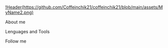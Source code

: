 [!Header(https://github.com/Coffeinchik21/coffeinchik21/blob/main/assets/MyName2.png)]()

About me

Lenguages and Tools

Follow me